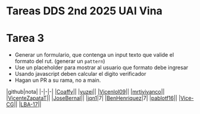# Tareas DDS 2nd 2025 UAI Vina 

# Tarea 3

- Generar un formulario, que contenga un input texto que valide el formato del rut.
(generar un `pattern`)
- Use un placeholder para mostrar al usuario que formato debe ingresar
- Usando javascript deben calcular el digito verificador
- Hagan un PR a su rama, no a main.


|github|nota|
|-|-|-|
|[Coaffy](https://github.com/Coaffy)||
|[yuzei](https://github.com/yuzei)||
|[Vicenlol09](https://github.com/`Vicenlol09)||
|[mrtivivanco](https://github.com/mrtivivanco)||
|[VicenteZapataT](https://github.com/VicenteZapataT)||
|[JoseBernal](https://github.com/jpbernalg2005)||
|[jqn1](https://github.com/jqn1)|7|
|[BenHenriquez](https://github.com/BenHenriquez)|7|
|[pablotf16](https://github.com/pablotf16)||
|[Vice-CG](https://github.com/Vice-CG)||
|[LBA-17](https://github.com/LBA-17)||

